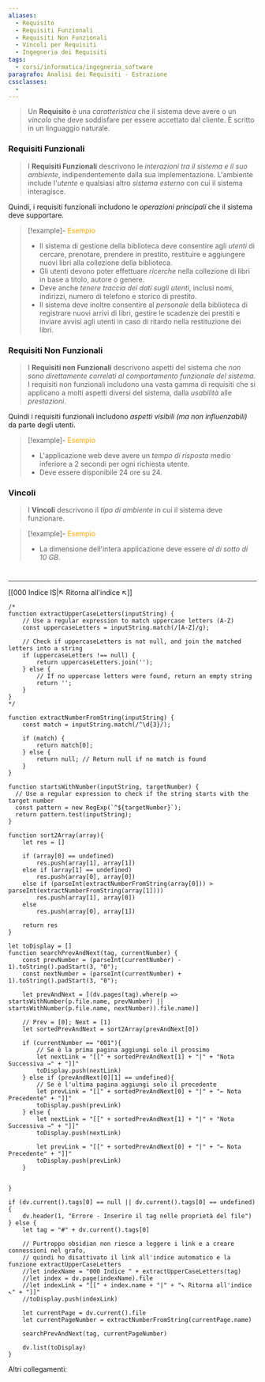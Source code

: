 ```yaml
---
aliases:
  - Requisito
  - Requisiti Funzionali
  - Requisiti Non Funzionali
  - Vincoli per Requisiti
  - Ingegneria dei Requisiti
tags:
  - corsi/informatica/ingegneria_software
paragrafo: Analisi dei Requisiti - Estrazione
cssclasses:
  - 
---
```

>Un **Requisito** è una *caratteristica* che il sistema deve avere o un *vincolo* che deve soddisfare per essere accettato dal cliente. È scritto in un linguaggio naturale.

### Requisiti Funzionali
>I **Requisiti Funzionali** descrivono le *interazioni tra il sistema e il suo ambiente*, indipendentemente dalla sua implementazione. L'ambiente include l'*utente* e qualsiasi altro *sistema esterno* con cui il sistema interagisce. 

Quindi, i requisiti funzionali includono le *operazioni principali* che il sistema deve supportare.

> [!example]- <font color="orange">Esempio</font>
>- Il sistema di gestione della biblioteca deve consentire agli *utenti* di cercare, prenotare, prendere in prestito, restituire e aggiungere nuovi libri alla collezione della biblioteca. 
>- Gli utenti devono poter effettuare *ricerche* nella collezione di libri in base a titolo, autore o genere.
>- Deve anche *tenere traccia dei dati sugli utenti*, inclusi nomi, indirizzi, numero di telefono e storico di prestito. 
>- Il sistema deve inoltre consentire al *personale* della biblioteca di registrare nuovi arrivi di libri, gestire le scadenze dei prestiti e inviare avvisi agli utenti in caso di ritardo nella restituzione dei libri.

### Requisiti Non Funzionali
>I **Requisiti non Funzionali** descrivono aspetti del sistema che *non sono direttamente correlati al comportamento funzionale del sistema*. I requisiti non funzionali includono una vasta gamma di requisiti che si applicano a molti aspetti diversi del sistema, dalla *usabilità* alle *prestazioni*.

Quindi i requisiti funzionali includono *aspetti visibili (ma non influenzabili)* da parte degli utenti.

> [!example]- <font color="orange">Esempio</font>
>- L'applicazione web deve avere un *tempo di risposta* medio inferiore a 2 secondi per ogni richiesta utente.
>- Deve essere disponibile 24 ore su 24.

### Vincoli
>I **Vincoli** descrivono il *tipo di ambiente* in cui il sistema deve funzionare.

> [!example]- <font color="orange">Esempio</font>
> - La dimensione dell'intera applicazione deve essere *al di sotto di 10 GB*.

#
___
[[000 Indice IS|↖ Ritorna all'indice ↖]]

```dataviewjs
/*
function extractUpperCaseLetters(inputString) {
	// Use a regular expression to match uppercase letters (A-Z)
	const uppercaseLetters = inputString.match(/[A-Z]/g);
	
	// Check if uppercaseLetters is not null, and join the matched letters into a string
	if (uppercaseLetters !== null) {
		return uppercaseLetters.join('');
	} else {
	    // If no uppercase letters were found, return an empty string
	    return '';
	}
}
*/

function extractNumberFromString(inputString) {
	const match = inputString.match(/^\d{3}/);
	
	if (match) {
		return match[0];
	} else {
		return null; // Return null if no match is found
	}
}

function startsWithNumber(inputString, targetNumber) {
  // Use a regular expression to check if the string starts with the target number
  const pattern = new RegExp(`^${targetNumber}`);
  return pattern.test(inputString);
}

function sort2Array(array){
	let res = []
	
	if (array[0] == undefined)
		res.push(array[1], array[1])
	else if (array[1] == undefined)
		res.push(array[0], array[0])
	else if (parseInt(extractNumberFromString(array[0])) > parseInt(extractNumberFromString(array[1])))
		res.push(array[1], array[0])
	else
		res.push(array[0], array[1])
	
	return res
}

let toDisplay = []
function searchPrevAndNext(tag, currentNumber) {
	const prevNumber = (parseInt(currentNumber) - 1).toString().padStart(3, "0");
	const nextNumber = (parseInt(currentNumber) + 1).toString().padStart(3, "0");
	
	let prevAndNext = [(dv.pages(tag).where(p => startsWithNumber(p.file.name, prevNumber) || startsWithNumber(p.file.name, nextNumber)).file.name)]
	
	// Prev = [0]; Next = [1]
	let sortedPrevAndNext = sort2Array(prevAndNext[0])
	
	if (currentNumber == "001"){ 
		// Se è la prima pagina aggiungi solo il prossimo
		let nextLink = "[[" + sortedPrevAndNext[1] + "|" + "Nota Successiva →" + "]]"
		toDisplay.push(nextLink)
	} else if (prevAndNext[0][1] == undefined){
		// Se è l'ultima pagina aggiungi solo il precedente
		let prevLink = "[[" + sortedPrevAndNext[0] + "|" + "← Nota Precedente" + "]]"
		toDisplay.push(prevLink)
	} else {
		let nextLink = "[[" + sortedPrevAndNext[1] + "|" + "Nota Successiva →" + "]]"
		toDisplay.push(nextLink)
		
		let prevLink = "[[" + sortedPrevAndNext[0] + "|" + "← Nota Precedente" + "]]"
		toDisplay.push(prevLink)
	}
	
	
}

if (dv.current().tags[0] == null || dv.current().tags[0] == undefined){
	dv.header(1, "Errore - Inserire il tag nelle proprietà del file")
} else {
	let tag = "#" + dv.current().tags[0]

	// Purtroppo obsidian non riesce a leggere i link e a creare connessioni nel grafo,
	// quindi ho disattivato il link all'indice automatico e la funzione extractUpperCaseLetters
	//let indexName = "000 Indice " + extractUpperCaseLetters(tag)
	//let index = dv.page(indexName).file
	//let indexLink = "[[" + index.name + "|" + "↖ Ritorna all'indice ↖" + "]]"
	//toDisplay.push(indexLink)
	
	let currentPage = dv.current().file
	let currentPageNumber = extractNumberFromString(currentPage.name)
	
	searchPrevAndNext(tag, currentPageNumber)
	
	dv.list(toDisplay)
}
```

Altri collegamenti: 